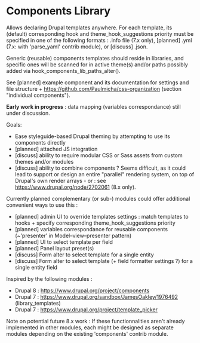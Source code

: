 Components Library
==================

Allows declaring Drupal templates anywhere. For each template, its (default) corresponding hook and theme_hook_suggestions priority must be specified in one of the following formats : .info file (7.x only), [planned] .yml (7.x: with 'parse_yaml' contrib module), or [discuss] .json.

Generic (reusable) components templates should reside in libraries, and specific ones will be scanned for in active theme(s) and/or paths possibly added via hook_components_lib_paths_alter().

See [planned] example component and its documentation for settings and file structure + https://github.com/Paulmicha/css-organization (section "individual components").

**Early work in progress** : data mapping (variables correspondance) still under discussion.

Goals:

- Ease styleguide-based Drupal theming by attempting to use its components directly
- [planned] attached JS integration
- [discuss] ability to require modular CSS or Sass assets from custom themes and/or modules
- [discuss] ability to combine components ? Seems difficult, as it could lead to support or design an entire "parallel" rendering system, on top of Drupal's own render arrays - or : see https://www.drupal.org/node/2702061 (8.x only).

Currently planned complementary (or sub-) modules could offer additional convenient ways to use this :

- [planned] admin UI to override templates settings : match templates to hooks + specify corresponding theme_hook_suggestions priority
- [planned] variables correspondance for reusable components (~'presenter' in Model–view–presenter pattern)
- [planned] UI to select template per field
- [planned] Panel layout preset(s)
- [discuss] Form alter to select template for a single entity
- [discuss] Form alter to select template (+ field formatter settings ?) for a single entity field

Inspired by the following modules :

- Drupal 8 : https://www.drupal.org/project/components
- Drupal 7 : https://www.drupal.org/sandbox/JamesOakley/1976492 (library_templates)
- Drupal 7 : https://www.drupal.org/project/template_picker

Note on potential future 8.x work :
If these functionnalities aren't already implemented in other modules, each might be designed as separate modules depending on the existing 'components' contrib module.
